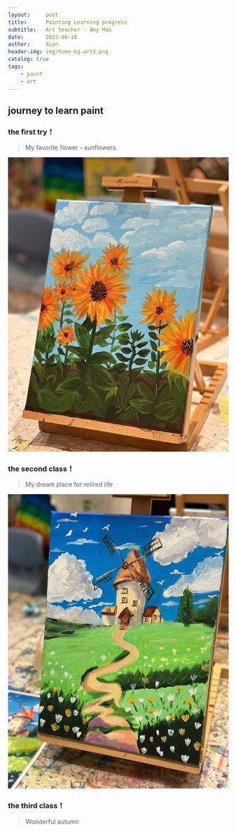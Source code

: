 ```yaml
---
layout:     post
title:      Painting Learning progress
subtitle:   Art teacher - Amy Mao
date:       2023-06-10
author:     Xuan
header-img: img/home-bg-art3.png
catalog: true
tags:
    - paint 
    - art
---
```


## journey to learn paint


### the first try！
> My favorite flower - sunflowers

![Sunflower](/img/post-art-1.jpg)


### the second class！
> My dream place for retired life

![Windmill](/img/post-art-2.jpg)


### the third class！
> Wonderful autumn

